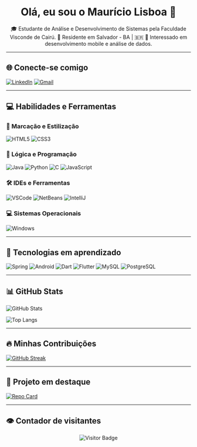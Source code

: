 <h1 align="center">Olá, eu sou o Maurício Lisboa 👋</h1>

<p align="center">
🎓 Estudante de Análise e Desenvolvimento de Sistemas pela Faculdade Visconde de Cairú.  
📍 Residente em Salvador - BA | 🇧🇷  
📱 Interessado em desenvolvimento mobile e análise de dados.
</p>

---

## 🌐 Conecte-se comigo

[![LinkedIn](https://img.shields.io/badge/LinkedIn-0077B5?style=for-the-badge&logo=linkedin&logoColor=white)](https://www.linkedin.com/in/devmauriciol88/)
[![Gmail](https://img.shields.io/badge/Gmail-333333?style=for-the-badge&logo=gmail&logoColor=red)](mailto:devlisboa88@gmail.com)

---

## 💻 Habilidades e Ferramentas

### 🧱 Marcação e Estilização
![HTML5](https://img.shields.io/badge/html5-%23E34F26.svg?style=for-the-badge&logo=html5&logoColor=white)
![CSS3](https://img.shields.io/badge/css3-%231572B6.svg?style=for-the-badge&logo=css3&logoColor=white)

### 🧠 Lógica e Programação
![Java](https://img.shields.io/badge/java-%23ED8B00.svg?style=for-the-badge&logo=openjdk&logoColor=white)
![Python](https://img.shields.io/badge/python-3670A0?style=for-the-badge&logo=python&logoColor=ffdd54)
![C](https://img.shields.io/badge/C-00599C?style=for-the-badge&logo=c&logoColor=white)
![JavaScript](https://img.shields.io/badge/javascript-%23323330.svg?style=for-the-badge&logo=javascript&logoColor=%23F7DF1E)

### 🛠️ IDEs e Ferramentas
![VSCode](https://img.shields.io/badge/Vscode-007ACC?style=for-the-badge&logo=visual-studio-code&logoColor=white)
![NetBeans](https://img.shields.io/badge/NetBeansIDE-1B6AC6.svg?style=for-the-badge&logo=apache-netbeans-ide&logoColor=white)
![IntelliJ](https://img.shields.io/badge/IntelliJIDEA-000000.svg?style=for-the-badge&logo=intellij-idea&logoColor=white)

### 💻 Sistemas Operacionais
![Windows](https://img.shields.io/badge/Windows-0078D6?style=for-the-badge&logo=windows&logoColor=white)

---

## 🚀 Tecnologias em aprendizado

![Spring](https://img.shields.io/badge/spring-%236DB33F.svg?style=for-the-badge&logo=spring&logoColor=white)
![Android](https://img.shields.io/badge/Android-3DDC84?style=for-the-badge&logo=android&logoColor=white)
![Dart](https://img.shields.io/badge/dart-%230175C2.svg?style=for-the-badge&logo=dart&logoColor=white)
![Flutter](https://img.shields.io/badge/Flutter-%2302569B.svg?style=for-the-badge&logo=Flutter&logoColor=white)
![MySQL](https://img.shields.io/badge/mysql-4479A1.svg?style=for-the-badge&logo=mysql&logoColor=white)
![PostgreSQL](https://img.shields.io/badge/postgres-%23316192.svg?style=for-the-badge&logo=postgresql&logoColor=white)

---

## 📊 GitHub Stats

![GitHub Stats](https://github-readme-stats.vercel.app/api?username=MauricioL88&theme=transparent&bg_color=000&border_color=30A3DC&show_icons=true&icon_color=30A3DC&title_color=E94D5F&text_color=FFF&hide_title=true&hide=stars)

![Top Langs](https://github-readme-stats.vercel.app/api/top-langs/?username=MauricioL88&bg_color=000000&border_color=30A3DC&title_color=E94D5F&text_color=FFFFFF)

---

## 🔥 Minhas Contribuições

<a href="https://git.io/streak-stats">
  <img src="https://streak-stats.demolab.com?user=MauricioL88&theme=dark&hide_border=true&locale=pt_BR&date_format=j%2Fn%5B%2FY%5D" alt="GitHub Streak" />
</a>

---

## 📌 Projeto em destaque

[![Repo Card](https://github-readme-stats.vercel.app/api/pin/?username=MauricioL88&repo=java-developer-dio&bg_color=000&border_color=30A3DC&show_icons=true&icon_color=30A3DC&title_color=E94D5F&text_color=FFF)](https://github.com/MauricioL88/java-developer-dio)

---

## 👁️ Contador de visitantes

<p align="center">
  <img src="https://visitor-badge.laobi.icu/badge?page_id=MauricioL88.MauricioL88&title=Visitors&color=30A3DC&style=flat-square" alt="Visitor Badge" />
</p>

